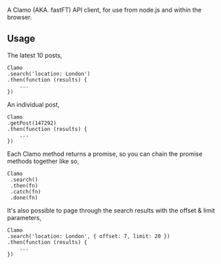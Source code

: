 A Clamo (AKA. fastFT) API client, for use from node.js and within the browser.

## Usage

The latest 10 posts,

```
Clamo
.search('location: London')
.then(function (results) {
    ...
})
```

An individual post,

```
Clamo
.getPost(147292)
.then(function (results) {
    ...
})
```

Each Clamo method returns a promise, so you can chain the promise methods together like so,

```
Clamo
 .search()
 .then(fn)
 .catch(fn)
 .done(fn)
```

It's also possible to page through the search results with the offset & limit parameters,

```
Clamo
.search('location: London', { offset: 7, limit: 20 })
.then(function (results) {
    ...
})
```
